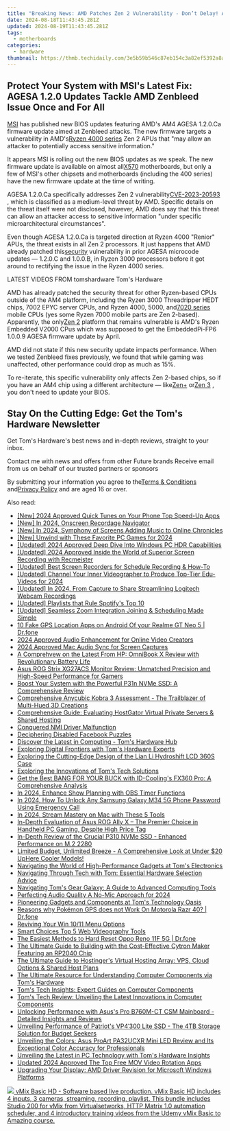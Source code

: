```yaml
---
title: "Breaking News: AMD Patches Zen 2 Vulnerability - Don’t Delay! Apply MSI's Updated AGESA 1.2.0 BIOS"
date: 2024-08-18T11:43:45.281Z
updated: 2024-08-19T11:43:45.281Z
tags:
  - motherboards
categories:
  - hardware
thumbnail: https://thmb.techidaily.com/3e5b59b546c87eb154c3a82ef5392a8a6adfe519807354c471f9b63bcc3d5b0f.jpg
---
```


## Protect Your System with MSI's Latest Fix: AGESA 1.2.0 Updates Tackle AMD Zenbleed Issue Once and For All

[MSI](https://tools.techidaily.com) has published new BIOS updates featuring AMD's AM4 AGESA 1.2.0.Ca firmware update aimed at Zenbleed attacks. The new firmware targets a vulnerability in AMD's[Ryzen 4000 series](https://tools.techidaily.com) Zen 2 APUs that "may allow an attacker to potentially access sensitive information."

 It appears MSI is rolling out the new BIOS updates as we speak. The new firmware update is available on almost all[X570](https://tools.techidaily.com) motherboards, but only a few of MSI's other chipsets and motherboards (including the 400 series) have the new firmware update at the time of writing.

 AGESA 1.2.0.Ca specifically addresses Zen 2 vulnerability[CVE-2023-20593](https://tools.techidaily.com) , which is classified as a medium-level threat by AMD. Specific details on the threat itself were not disclosed, however, AMD does say that this threat can allow an attacker access to sensitive information "under specific microarchitectural circumstances".

 Even though AGESA 1.2.0.Ca is targeted direction at Ryzen 4000 "Renior" APUs, the threat exists in all Zen 2 processors. It just happens that AMD already patched this[security](https://tools.techidaily.com) vulnerability in prior AGESA microcode updates — 1.2.0.C and 1.0.0.B, in Ryzen 3000 processors before it got around to rectifying the issue in the Ryzen 4000 series.

 LATEST VIDEOS FROM tomshardware Tom's Hardware

 AMD has already patched the security threat for other Ryzen-based CPUs outside of the AM4 platform, including the Ryzen 3000 Threadripper HEDT chips, 7002 EPYC server CPUs, and Ryzen 4000, 5000, and[7020 series](https://tools.techidaily.com) mobile CPUs (yes some Ryzen 7000 mobile parts are Zen 2-based). Apparently, the only[Zen 2](https://tools.techidaily.com) platform that remains vulnerable is AMD's Ryzen Embedded V2000 CPus which was supposed to get the EmbeddedPi-FP6 1.0.0.9 AGESA firmware update by April.

 AMD did not state if this new security update impacts performance. When we tested Zenbleed fixes previously, we found that while gaming was unaffected, other performance could drop as much as 15%.

 To re-iterate, this specific vulnerability only affects Zen 2-based chips, so if you have an AM4 chip using a different architecture — like[Zen+](https://tools.techidaily.com) or[Zen 3](https://tools.techidaily.com) , you don't need to update your BIOS.

## Stay On the Cutting Edge: Get the Tom's Hardware Newsletter

 Get Tom's Hardware's best news and in-depth reviews, straight to your inbox.

 Contact me with news and offers from other Future brands  Receive email from us on behalf of our trusted partners or sponsors

 By submitting your information you agree to the[Terms & Conditions](https://futureplc.com/terms-conditions/) and[Privacy Policy](https://futureplc.com/privacy-policy/) and are aged 16 or over.

<ins class="adsbygoogle"
     style="display:block"
     data-ad-format="autorelaxed"
     data-ad-client="ca-pub-7571918770474297"
     data-ad-slot="1223367746"></ins>



<ins class="adsbygoogle"
     style="display:block"
     data-ad-client="ca-pub-7571918770474297"
     data-ad-slot="8358498916"
     data-ad-format="auto"
     data-full-width-responsive="true"></ins>

<span class="atpl-alsoreadstyle">Also read:</span>
<div><ul>
<li><a href="https://article-helps.techidaily.com/new-2024-approved-quick-tunes-on-your-phone-top-speed-up-apps/"><u>[New] 2024 Approved  Quick Tunes on Your Phone  Top Speed-Up Apps</u></a></li>
<li><a href="https://video-capture.techidaily.com/new-in-2024-onscreen-recordage-navigator/"><u>[New] In 2024, Onscreen Recordage Navigator</u></a></li>
<li><a href="https://facebook-videos.techidaily.com/new-in-2024-symphony-of-screens-adding-music-to-online-chronicles/"><u>[New] In 2024, Symphony of Screens  Adding Music to Online Chronicles</u></a></li>
<li><a href="https://visual-screen-recording.techidaily.com/new-unwind-with-these-favorite-pc-games-for-2024/"><u>[New] Unwind with These Favorite PC Games for 2024</u></a></li>
<li><a href="https://fox-glue.techidaily.com/updated-2024-approved-deep-dive-into-windows-pc-hdr-capabilities/"><u>[Updated] 2024 Approved  Deep Dive Into Windows PC HDR Capabilities</u></a></li>
<li><a href="https://digital-screen-recording.techidaily.com/updated-2024-approved-inside-the-world-of-superior-screen-recording-with-recmeister/"><u>[Updated] 2024 Approved  Inside the World of Superior Screen Recording with Recmeister</u></a></li>
<li><a href="https://video-capture.techidaily.com/updated-best-screen-recorders-for-schedule-recording-and-how-to/"><u>[Updated] Best Screen Recorders for Schedule Recording & How-To</u></a></li>
<li><a href="https://facebook-record-videos.techidaily.com/updated-channel-your-inner-videographer-to-produce-top-tier-edu-videos-for-2024/"><u>[Updated] Channel Your Inner Videographer to Produce Top-Tier Edu-Videos for 2024</u></a></li>
<li><a href="https://video-capture.techidaily.com/updated-in-2024-from-capture-to-share-streamlining-logitech-webcam-recordings/"><u>[Updated] In 2024, From Capture to Share  Streamlining Logitech Webcam Recordings</u></a></li>
<li><a href="https://screen-capture.techidaily.com/updated-playlists-that-rule-spotifys-top-10/"><u>[Updated] Playlists that Rule  Spotify's Top 10</u></a></li>
<li><a href="https://extra-support.techidaily.com/updated-seamless-zoom-integration-joining-and-scheduling-made-simple/"><u>[Updated] Seamless Zoom Integration  Joining & Scheduling Made Simple</u></a></li>
<li><a href="https://android-location.techidaily.com/10-fake-gps-location-apps-on-android-of-your-realme-gt-neo-5-drfone-by-drfone-virtual/"><u>10 Fake GPS Location Apps on Android Of your Realme GT Neo 5 | Dr.fone</u></a></li>
<li><a href="https://youtube-videos.techidaily.com/2024-approved-audio-enhancement-for-online-video-creators/"><u>2024 Approved  Audio Enhancement for Online Video Creators</u></a></li>
<li><a href="https://remote-screen-capture.techidaily.com/2024-approved-mac-audio-sync-for-screen-captures/"><u>2024 Approved  Mac Audio Sync for Screen Captures</u></a></li>
<li><a href="https://hardware-reviews.techidaily.com/a-comprehvew-on-the-latest-from-hp-omnibook-x-review-with-revolutionary-battery-life/"><u>A Comprehvew on the Latest From HP: OmniBook X Review with Revolutionary Battery Life</u></a></li>
<li><a href="https://hardware-reviews.techidaily.com/asus-rog-strix-xg27acs-monitor-review-unmatched-precision-and-high-speed-performance-for-gamers/"><u>Asus ROG Strix XG27ACS Monitor Review: Unmatched Precision and High-Speed Performance for Gamers</u></a></li>
<li><a href="https://hardware-reviews.techidaily.com/boost-your-system-with-the-powerful-p31n-nvme-ssd-a-comprehensive-review/"><u>Boost Your System with the Powerful P31n NVMe SSD: A Comprehensive Review</u></a></li>
<li><a href="https://hardware-reviews.techidaily.com/comprehensive-anycubic-kobra-3-assessment-the-trailblazer-of-multi-hued-3d-creations/"><u>Comprehensive Anycubic Kobra 3 Assessment - The Trailblazer of Multi-Hued 3D Creations</u></a></li>
<li><a href="https://hardware-reviews.techidaily.com/comprehensive-guide-evaluating-hostgator-virtual-private-servers-and-shared-hosting/"><u>Comprehensive Guide: Evaluating HostGator Virtual Private Servers & Shared Hosting</u></a></li>
<li><a href="https://driver-error.techidaily.com/conquered-nmi-driver-malfunction/"><u>Conquered NMI Driver Malfunction</u></a></li>
<li><a href="https://facebook.techidaily.com/deciphering-disabled-facebook-puzzles/"><u>Deciphering Disabled Facebook Puzzles</u></a></li>
<li><a href="https://hardware-reviews.techidaily.com/discover-the-latest-in-computing-toms-hardware-hub/"><u>Discover the Latest in Computing - Tom's Hardware Hub</u></a></li>
<li><a href="https://hardware-reviews.techidaily.com/exploring-digital-frontiers-with-toms-hardware-experts/"><u>Exploring Digital Frontiers with Tom's Hardware Experts</u></a></li>
<li><a href="https://hardware-reviews.techidaily.com/exploring-the-cutting-edge-design-of-the-lian-li-hydroshift-lcd-360s-case/"><u>Exploring the Cutting-Edge Design of the Lian Li Hydroshift LCD 360S Case</u></a></li>
<li><a href="https://hardware-reviews.techidaily.com/exploring-the-innovations-of-toms-tech-solutions/"><u>Exploring the Innovations of Tom's Tech Solutions</u></a></li>
<li><a href="https://hardware-reviews.techidaily.com/get-the-best-bang-for-your-buck-with-id-coolings-fx360-pro-a-comprehensive-analysis/"><u>Get the Best BANG FOR YOUR BUCK with ID-Cooling's FX360 Pro: A Comprehensive Analysis</u></a></li>
<li><a href="https://screen-sharing-recording.techidaily.com/in-2024-enhance-show-planning-with-obs-timer-functions/"><u>In 2024, Enhance Show Planning with OBS Timer Functions</u></a></li>
<li><a href="https://android-unlock.techidaily.com/in-2024-how-to-unlock-any-samsung-galaxy-m34-5g-phone-password-using-emergency-call-by-drfone-android/"><u>In 2024, How To Unlock Any Samsung Galaxy M34 5G Phone Password Using Emergency Call</u></a></li>
<li><a href="https://fox-blue.techidaily.com/in-2024-stream-mastery-on-mac-with-these-5-tools/"><u>In 2024, Stream Mastery on Mac with These 5 Tools</u></a></li>
<li><a href="https://hardware-reviews.techidaily.com/in-depth-evaluation-of-asus-rog-ally-x-the-premier-choice-in-handheld-pc-gaming-despite-high-price-tag/"><u>In-Depth Evaluation of Asus ROG Ally X – The Premier Choice in Handheld PC Gaming, Despite High Price Tag</u></a></li>
<li><a href="https://hardware-reviews.techidaily.com/in-depth-review-of-the-crucial-p310-nvme-ssd-enhanced-performance-on-m2-2280/"><u>In-Depth Review of the Crucial P310 NVMe SSD - Enhanced Performance on M.2 2280</u></a></li>
<li><a href="https://hardware-reviews.techidaily.com/limited-budget-unlimited-breeze-a-comprehensive-look-at-under-20-uphere-cooler-models/"><u>Limited Budget, Unlimited Breeze - A Comprehensive Look at Under $20 UpHere Cooler Models!</u></a></li>
<li><a href="https://hardware-reviews.techidaily.com/navigating-the-world-of-high-performance-gadgets-at-toms-electronics/"><u>Navigating the World of High-Performance Gadgets at Tom's Electronics</u></a></li>
<li><a href="https://hardware-reviews.techidaily.com/navigating-through-tech-with-tom-essential-hardware-selection-advice/"><u>Navigating Through Tech with Tom: Essential Hardware Selection Advice</u></a></li>
<li><a href="https://hardware-reviews.techidaily.com/navigating-toms-gear-galaxy-a-guide-to-advanced-computing-tools/"><u>Navigating Tom's Gear Galaxy: A Guide to Advanced Computing Tools</u></a></li>
<li><a href="https://facebook-video-footage.techidaily.com/perfecting-audio-quality-a-no-mic-approach-for-2024/"><u>Perfecting Audio Quality  A No-Mic Approach for 2024</u></a></li>
<li><a href="https://hardware-reviews.techidaily.com/pioneering-gadgets-and-components-at-toms-technology-oasis/"><u>Pioneering Gadgets and Components at Tom's Technology Oasis</u></a></li>
<li><a href="https://android-pokemon-go.techidaily.com/reasons-why-pokemon-gps-does-not-work-on-motorola-razr-40-drfone-by-drfone-virtual-android/"><u>Reasons why Pokémon GPS does not Work On Motorola Razr 40? | Dr.fone</u></a></li>
<li><a href="https://windows11.techidaily.com/reviving-your-win-1011-menu-options/"><u>Reviving Your Win 10/11 Menu Options</u></a></li>
<li><a href="https://screen-sharing-recording.techidaily.com/smart-choices-top-5-web-videography-tools/"><u>Smart Choices  Top 5 Web Videography Tools</u></a></li>
<li><a href="https://techidaily.com/the-easiest-methods-to-hard-reset-oppo-reno-11f-5g-drfone-by-drfone-reset-android-reset-android/"><u>The Easiest Methods to Hard Reset Oppo Reno 11F 5G | Dr.fone</u></a></li>
<li><a href="https://hardware-reviews.techidaily.com/the-ultimate-guide-to-building-with-the-cost-effective-cytron-maker-featuring-an-rp2040-chip/"><u>The Ultimate Guide to Building with the Cost-Effective Cytron Maker Featuring an RP2040 Chip</u></a></li>
<li><a href="https://hardware-reviews.techidaily.com/the-ultimate-guide-to-hostingers-virtual-hosting-array-vps-cloud-options-and-shared-host-plans/"><u>The Ultimate Guide to Hostinger's Virtual Hosting Array: VPS, Cloud Options & Shared Host Plans</u></a></li>
<li><a href="https://hardware-reviews.techidaily.com/the-ultimate-resource-for-understanding-computer-components-via-toms-hardware/"><u>The Ultimate Resource for Understanding Computer Components via Tom's Hardware</u></a></li>
<li><a href="https://hardware-reviews.techidaily.com/toms-tech-insights-expert-guides-on-computer-components/"><u>Tom's Tech Insights: Expert Guides on Computer Components</u></a></li>
<li><a href="https://hardware-reviews.techidaily.com/toms-tech-review-unveiling-the-latest-innovations-in-computer-components/"><u>Tom's Tech Review: Unveiling the Latest Innovations in Computer Components</u></a></li>
<li><a href="https://hardware-reviews.techidaily.com/unlocking-performance-with-asuss-pro-b760m-ct-csm-mainboard-detailed-insights-and-reviews/"><u>Unlocking Performance with Asus's Pro B760M-CT CSM Mainboard - Detailed Insights and Reviews</u></a></li>
<li><a href="https://hardware-reviews.techidaily.com/unveiling-performance-of-patriots-vp4300-lite-ssd-the-4tb-storage-solution-for-budget-seekers/"><u>Unveiling Performance of Patriot's VP4ˈ300 Lite SSD - The 4TB Storage Solution for Budget Seekers</u></a></li>
<li><a href="https://hardware-reviews.techidaily.com/unveiling-the-colors-asus-proart-pa32ucxr-mini-led-review-and-its-exceptional-color-accuracy-for-professionals/"><u>Unveiling the Colors: Asus ProArt PA32UCXR Mini LED Review and Its Exceptional Color Accuracy for Professionals</u></a></li>
<li><a href="https://hardware-reviews.techidaily.com/unveiling-the-latest-in-pc-technology-with-toms-hardware-insights/"><u>Unveiling the Latest in PC Technology with Tom's Hardware Insights</u></a></li>
<li><a href="https://video-content-creator.techidaily.com/updated-2024-approved-the-top-free-mov-video-rotation-apps/"><u>Updated 2024 Approved The Top Free MOV Video Rotation Apps</u></a></li>
<li><a href="https://win-amazing.techidaily.com/upgrading-your-display-amd-driver-revision-for-microsoft-windows-platforms/"><u>Upgrading Your Display: AMD Driver Revision for Microsoft Windows Platforms</u></a></li>
</ul></div>

<!-- affiliate ads begin -->
<a href="https://secure.2checkout.com/order/checkout.php?PRODS=4718728&QTY=1&AFFILIATE=108875&CART=1"> <img src="https://secure.avangate.com/images/merchant/ce9a6fb2becc2d235e62b125e9260102/products/vMixCallScreenshot1-large.jpg" border="0"> vMix Basic HD - Software based live production. vMix Basic HD includes 4 inputs, 3 cameras, streaming, recording, playlist. 
This bundle includes Studio 200 for vMix from Virtualsetworks, HTTP Matrix 1.0 automation scheduler, and 4 introductory training videos from the Udemy vMix Basic to Amazing course. </a>
<!-- affiliate ads end -->